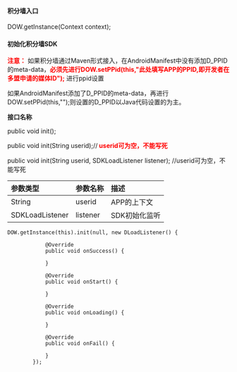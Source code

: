 #### 积分墙入口

DOW.getInstance\(Context context\);

#### 初始化积分墙SDK

<b style='color:red'>注意：</b>
如果积分墙通过Maven形式接入，在AndroidManifest中没有添加D_PPID的meta-data，<b style='color:red'>必须先进行DOW.setPPid(this,"此处填写APP的PPID,即开发者在多盟申请的媒体ID");</b> 进行ppid设置

如果AndroidManifest添加了D_PPID的meta-data，再进行DOW.setPPid(this,"");则设置的D_PPID以Java代码设置的为主。

**接口名称**

public void init\(\);

public void init\(String userid\);//<b style='color:red'> userid可为空，不能写死</b>

public void init\(String userid, SDKLoadListener listener\); //userid可为空，不能写死

| 参数类型 | 参数名称 | 描述 |
| :--- | :--- | :--- |
| String | userid | APP的上下文 |
| SDKLoadListener | listener | SDK初始化监听 |

```
DOW.getInstance(this).init(null, new DLoadListener() {

            @Override
            public void onSuccess() {
            
            }

            @Override
            public void onStart() {
           
            }

            @Override
            public void onLoading() {
            
            }

            @Override
            public void onFail() {
          
            }
        });
```



